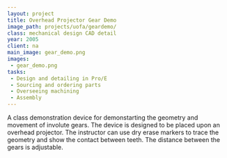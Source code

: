 ```yaml
---
layout: project
title: Overhead Projector Gear Demo
image_path: projects/uofa/geardemo/
class: mechanical design CAD detail
year: 2005
client: na
main_image: gear_demo.png
images:
 - gear_demo.png
tasks:
 - Design and detailing in Pro/E
 - Sourcing and ordering parts
 - Overseeing machining
 - Assembly
---
```


A class demonstration device for demonstarting the geometry and movement of involute gears. The device is designed to be placed upon an overhead projector. The instructor can use dry erase markers to trace the geometry and show the contact between teeth. The distance between the gears is adjustable.
